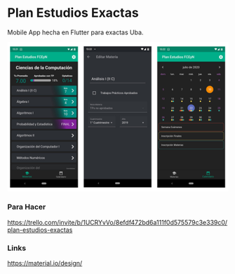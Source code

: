 # Plan Estudios Exactas

Mobile App hecha en Flutter para exactas Uba.  

![screenshots](screenshots.png)

### Para Hacer
https://trello.com/invite/b/1UCRYvVo/8efdf472bd6a111f0d575579c3e339c0/plan-estudios-exactas

### Links
https://material.io/design/
